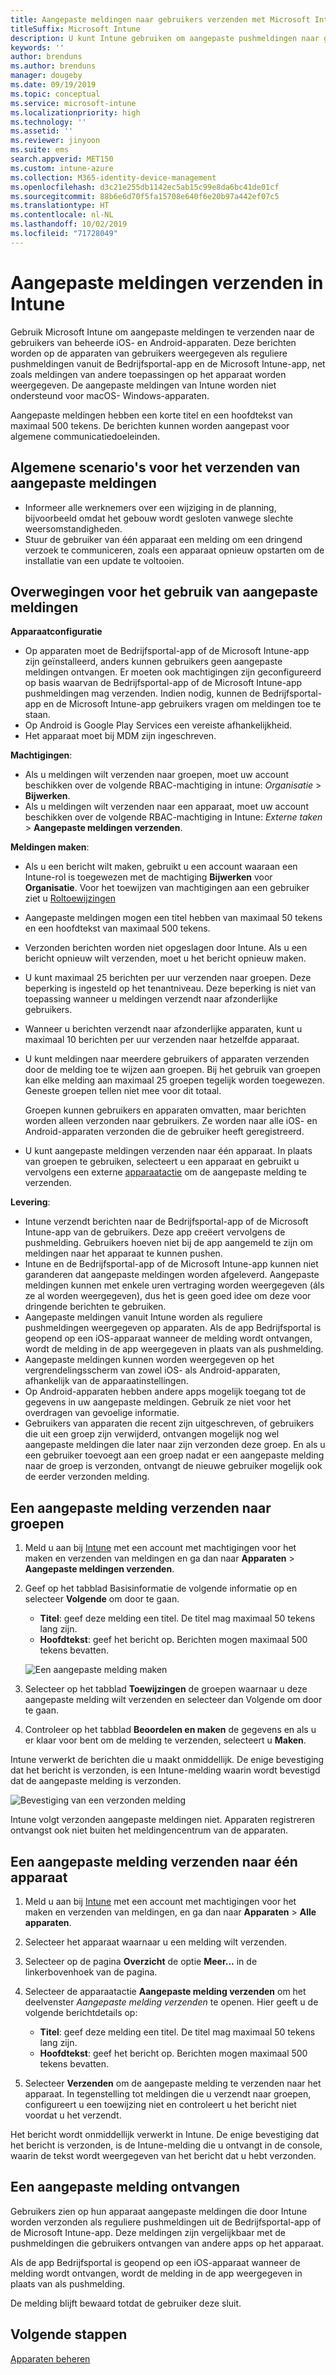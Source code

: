 ```yaml
---
title: Aangepaste meldingen naar gebruikers verzenden met Microsoft Intune
titleSuffix: Microsoft Intune
description: U kunt Intune gebruiken om aangepaste pushmeldingen naar gebruikers van iOS- en Android-apparaten te verzenden
keywords: ''
author: brenduns
ms.author: brenduns
manager: dougeby
ms.date: 09/19/2019
ms.topic: conceptual
ms.service: microsoft-intune
ms.localizationpriority: high
ms.technology: ''
ms.assetid: ''
ms.reviewer: jinyoon
ms.suite: ems
search.appverid: MET150
ms.custom: intune-azure
ms.collection: M365-identity-device-management
ms.openlocfilehash: d3c21e255db1142ec5ab15c99e8da6bc41de01cf
ms.sourcegitcommit: 88b6e6d70f5fa15708e640f6e20b97a442ef07c5
ms.translationtype: HT
ms.contentlocale: nl-NL
ms.lasthandoff: 10/02/2019
ms.locfileid: "71728049"
---
```

# <a name="send-custom-notifications-in-intune"></a>Aangepaste meldingen verzenden in Intune  

Gebruik Microsoft Intune om aangepaste meldingen te verzenden naar de gebruikers van beheerde iOS- en Android-apparaten. Deze berichten worden op de apparaten van gebruikers weergegeven als reguliere pushmeldingen vanuit de Bedrijfsportal-app en de Microsoft Intune-app, net zoals meldingen van andere toepassingen op het apparaat worden weergegeven. De aangepaste meldingen van Intune worden niet ondersteund voor macOS- Windows-apparaten.   

Aangepaste meldingen hebben een korte titel en een hoofdtekst van maximaal 500 tekens. De berichten kunnen worden aangepast voor algemene communicatiedoeleinden.

## <a name="common-scenarios-for-sending-custom-notifications"></a>Algemene scenario's voor het verzenden van aangepaste meldingen  

- Informeer alle werknemers over een wijziging in de planning, bijvoorbeeld omdat het gebouw wordt gesloten vanwege slechte weersomstandigheden.
- Stuur de gebruiker van één apparaat een melding om een dringend verzoek te communiceren, zoals een apparaat opnieuw opstarten om de installatie van een update te voltooien. 

## <a name="considerations-for-using-custom-notifications"></a>Overwegingen voor het gebruik van aangepaste meldingen

**Apparaatconfiguratie** 

- Op apparaten moet de Bedrijfsportal-app of de Microsoft Intune-app zijn geïnstalleerd, anders kunnen gebruikers geen aangepaste meldingen ontvangen. Er moeten ook machtigingen zijn geconfigureerd op basis waarvan de Bedrijfsportal-app of de Microsoft Intune-app pushmeldingen mag verzenden. Indien nodig, kunnen de Bedrijfsportal-app en de Microsoft Intune-app gebruikers vragen om meldingen toe te staan.  
- Op Android is Google Play Services een vereiste afhankelijkheid.  
- Het apparaat moet bij MDM zijn ingeschreven.

**Machtigingen**:
- Als u meldingen wilt verzenden naar groepen, moet uw account beschikken over de volgende RBAC-machtiging in intune: *Organisatie* > **Bijwerken**.
- Als u meldingen wilt verzenden naar een apparaat, moet uw account beschikken over de volgende RBAC-machtiging in Intune: *Externe taken* > **Aangepaste meldingen verzenden**.

**Meldingen maken**:  
- Als u een bericht wilt maken, gebruikt u een account waaraan een Intune-rol is toegewezen met de machtiging **Bijwerken** voor **Organisatie**. Voor het toewijzen van machtigingen aan een gebruiker ziet u [Roltoewijzingen](../fundamentals/role-based-access-control.md#role-assignments)  
- Aangepaste meldingen mogen een titel hebben van maximaal 50 tekens en een hoofdtekst van maximaal 500 tekens.  
- Verzonden berichten worden niet opgeslagen door Intune. Als u een bericht opnieuw wilt verzenden, moet u het bericht opnieuw maken.  
- U kunt maximaal 25 berichten per uur verzenden naar groepen. Deze beperking is ingesteld op het tenantniveau. Deze beperking is niet van toepassing wanneer u meldingen verzendt naar afzonderlijke gebruikers.
- Wanneer u berichten verzendt naar afzonderlijke apparaten, kunt u maximaal 10 berichten per uur verzenden naar hetzelfde apparaat. 
- U kunt meldingen naar meerdere gebruikers of apparaten verzenden door de melding toe te wijzen aan groepen. Bij het gebruik van groepen kan elke melding aan maximaal 25 groepen tegelijk worden toegewezen. Geneste groepen tellen niet mee voor dit totaal.  

  Groepen kunnen gebruikers en apparaten omvatten, maar berichten worden alleen verzonden naar gebruikers. Ze worden naar alle iOS- en Android-apparaten verzonden die de gebruiker heeft geregistreerd.  
- U kunt aangepaste meldingen verzenden naar één apparaat. In plaats van groepen te gebruiken, selecteert u een apparaat en gebruikt u vervolgens een externe [apparaatactie](device-management.md#available-device-actions) om de aangepaste melding te verzenden.  

**Levering**:  
- Intune verzendt berichten naar de Bedrijfsportal-app of de Microsoft Intune-app van de gebruikers. Deze app creëert vervolgens de pushmelding. Gebruikers hoeven niet bij de app aangemeld te zijn om meldingen naar het apparaat te kunnen pushen.  
- Intune en de Bedrijfsportal-app of de Microsoft Intune-app kunnen niet garanderen dat aangepaste meldingen worden afgeleverd. Aangepaste meldingen kunnen met enkele uren vertraging worden weergegeven (áls ze al worden weergegeven), dus het is geen goed idee om deze voor dringende berichten te gebruiken.  
- Aangepaste meldingen vanuit Intune worden als reguliere pushmeldingen weergegeven op apparaten. Als de app Bedrijfsportal is geopend op een iOS-apparaat wanneer de melding wordt ontvangen, wordt de melding in de app weergegeven in plaats van als pushmelding.  
- Aangepaste meldingen kunnen worden weergegeven op het vergrendelingsscherm van zowel iOS- als Android-apparaten, afhankelijk van de apparaatinstellingen.  
- Op Android-apparaten hebben andere apps mogelijk toegang tot de gegevens in uw aangepaste meldingen. Gebruik ze niet voor het overdragen van gevoelige informatie.  
- Gebruikers van apparaten die recent zijn uitgeschreven, of gebruikers die uit een groep zijn verwijderd, ontvangen mogelijk nog wel aangepaste meldingen die later naar zijn verzonden deze groep.  En als u een gebruiker toevoegt aan een groep nadat er een aangepaste melding naar de groep is verzonden, ontvangt de nieuwe gebruiker mogelijk ook de eerder verzonden melding.  

## <a name="send-a-custom-notification-to-groups"></a>Een aangepaste melding verzenden naar groepen  

1. Meld u aan bij [Intune](https://go.microsoft.com/fwlink/?linkid=2090973) met een account met machtigingen voor het maken en verzenden van meldingen en ga dan naar **Apparaten** > **Aangepaste meldingen verzenden**.  

2. Geef op het tabblad Basisinformatie de volgende informatie op en selecteer **Volgende** om door te gaan.  
   - **Titel**: geef deze melding een titel. De titel mag maximaal 50 tekens lang zijn.  
   - **Hoofdtekst**: geef het bericht op. Berichten mogen maximaal 500 tekens bevatten.

   ![Een aangepaste melding maken](./media/custom-notifications/custom-notifications.png)  

3. Selecteer op het tabblad **Toewijzingen** de groepen waarnaar u deze aangepaste melding wilt verzenden en selecteer dan Volgende om door te gaan.  

4. Controleer op het tabblad **Beoordelen en maken** de gegevens en als u er klaar voor bent om de melding te verzenden, selecteert u **Maken**.  

Intune verwerkt de berichten die u maakt onmiddellijk. De enige bevestiging dat het bericht is verzonden, is een Intune-melding waarin wordt bevestigd dat de aangepaste melding is verzonden.  

![Bevestiging van een verzonden melding](./media/custom-notifications/notification-sent.png)  

Intune volgt verzonden aangepaste meldingen niet. Apparaten registreren ontvangst ook niet buiten het meldingencentrum van de apparaten.  

## <a name="send-a-custom-notification-to-a-single-device"></a>Een aangepaste melding verzenden naar één apparaat  

1. Meld u aan bij [Intune](https://go.microsoft.com/fwlink/?linkid=2090973) met een account met machtigingen voor het maken en verzenden van meldingen, en ga dan naar **Apparaten** > **Alle apparaten**.  

2. Selecteer het apparaat waarnaar u een melding wilt verzenden.  

3. Selecteer op de pagina **Overzicht** de optie **Meer...** in de linkerbovenhoek van de pagina.  

4. Selecteer de apparaatactie **Aangepaste melding verzenden** om het deelvenster *Aangepaste melding verzenden* te openen. Hier geeft u de volgende berichtdetails op:  

   - **Titel**: geef deze melding een titel. De titel mag maximaal 50 tekens lang zijn.  
   - **Hoofdtekst**: geef het bericht op. Berichten mogen maximaal 500 tekens bevatten.  

5. Selecteer **Verzenden** om de aangepaste melding te verzenden naar het apparaat. In tegenstelling tot meldingen die u verzendt naar groepen, configureert u een toewijzing niet en controleert u het bericht niet voordat u het verzendt.  

Het bericht wordt onmiddellijk verwerkt in Intune. De enige bevestiging dat het bericht is verzonden, is de Intune-melding die u ontvangt in de console, waarin de tekst wordt weergegeven van het bericht dat u hebt verzonden.  

## <a name="receive-a-custom-notification"></a>Een aangepaste melding ontvangen  

Gebruikers zien op hun apparaat aangepaste meldingen die door Intune worden verzonden als reguliere pushmeldingen uit de Bedrijfsportal-app of de Microsoft Intune-app. Deze meldingen zijn vergelijkbaar met de pushmeldingen die gebruikers ontvangen van andere apps op het apparaat.  

Als de app Bedrijfsportal is geopend op een iOS-apparaat wanneer de melding wordt ontvangen, wordt de melding in de app weergegeven in plaats van als pushmelding.  

De melding blijft bewaard totdat de gebruiker deze sluit.  

## <a name="next-steps"></a>Volgende stappen  

[Apparaten beheren](device-management.md)
